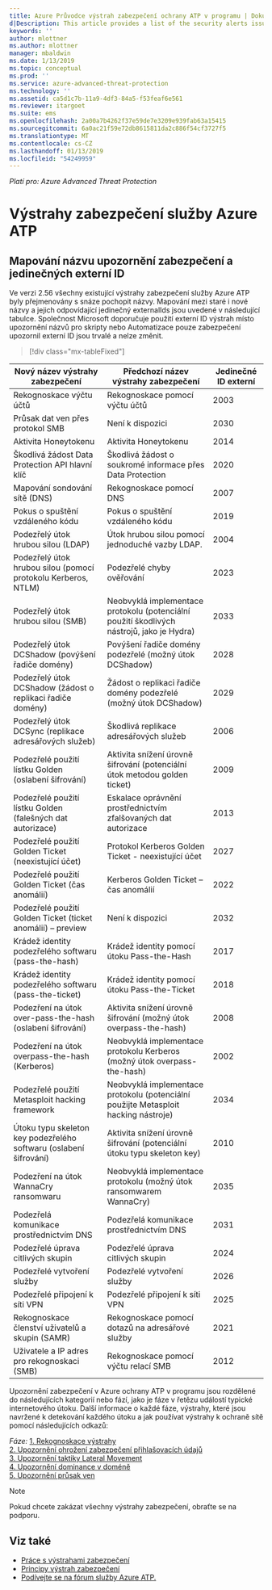 ```yaml
---
title: Azure Průvodce výstrah zabezpečení ochrany ATP v programu | Dokumentace Microsoftu
d|Description: This article provides a list of the security alerts issued by Azure ATP.
keywords: ''
author: mlottner
ms.author: mlottner
manager: mbaldwin
ms.date: 1/13/2019
ms.topic: conceptual
ms.prod: ''
ms.service: azure-advanced-threat-protection
ms.technology: ''
ms.assetid: ca5d1c7b-11a9-4df3-84a5-f53feaf6e561
ms.reviewer: itargoet
ms.suite: ems
ms.openlocfilehash: 2a00a7b4262f37e59de7e3209e939fab63a15415
ms.sourcegitcommit: 6a0ac21f59e72db8615811da2c886f54cf3727f5
ms.translationtype: MT
ms.contentlocale: cs-CZ
ms.lasthandoff: 01/13/2019
ms.locfileid: "54249959"
---
```

*Platí pro: Azure Advanced Threat Protection*

# <a name="azure-atp-security-alerts"></a>Výstrahy zabezpečení služby Azure ATP

## <a name="security-alert-name-mapping-and-unique-external-ids"></a>Mapování názvu upozornění zabezpečení a jedinečných externí ID

Ve verzi 2.56 všechny existující výstrahy zabezpečení služby Azure ATP byly přejmenovány s snáze pochopit názvy. Mapování mezi staré i nové názvy a jejich odpovídající jedinečný externalIds jsou uvedené v následující tabulce. Společnost Microsoft doporučuje použití externí ID výstrah místo upozornění názvů pro skripty nebo Automatizace pouze zabezpečení upozornil externí ID jsou trvalé a nelze změnit.

> [!div class="mx-tableFixed"] 

|Nový název výstrahy zabezpečení|Předchozí název výstrahy zabezpečení|Jedinečné ID externí|
|---------|----------|---------|
|Rekognoskace výčtu účtů|Rekognoskace pomocí výčtu účtů|2003|
|Průsak dat ven přes protokol SMB| Není k dispozici| 2030|
|Aktivita Honeytokenu|Aktivita Honeytokenu|2014|
|Škodlivá žádost Data Protection API hlavní klíč|Škodlivá žádost o soukromé informace přes Data Protection|2020|
|Mapování sondování sítě (DNS)|Rekognoskace pomocí DNS|2007|
|Pokus o spuštění vzdáleného kódu|Pokus o spuštění vzdáleného kódu|2019|
|Podezřelý útok hrubou silou (LDAP)|Útok hrubou silou pomocí jednoduché vazby LDAP.|2004|
|Podezřelý útok hrubou silou (pomocí protokolu Kerberos, NTLM)|Podezřelé chyby ověřování|2023|
|Podezřelý útok hrubou silou (SMB)|Neobvyklá implementace protokolu (potenciální použití škodlivých nástrojů, jako je Hydra)|2033|
|Podezřelý útok DCShadow (povýšení řadiče domény)|Povýšení řadiče domény podezřelé (možný útok DCShadow)|2028|
|Podezřelý útok DCShadow (žádost o replikaci řadiče domény)|Žádost o replikaci řadiče domény podezřelé (možný útok DCShadow)|2029|
|Podezřelý útok DCSync (replikace adresářových služeb)|Škodlivá replikace adresářových služeb|2006|
|Podezřelé použití lístku Golden (oslabení šifrování)|Aktivita snížení úrovně šifrování (potenciální útok metodou golden ticket)|2009|
|Podezřelé použití lístku Golden (falešných dat autorizace) |Eskalace oprávnění prostřednictvím zfalšovaných dat autorizace|2013|
|Podezřelé použití Golden Ticket (neexistující účet)|Protokol Kerberos Golden Ticket - neexistující účet|2027|
|Podezřelé použití Golden Ticket (čas anomálií) |Kerberos Golden Ticket – čas anomálií|2022|
|Podezřelé použití Golden Ticket (ticket anomálií) – preview|Není k dispozici|2032|
|Krádež identity podezřelého softwaru (pass-the-hash)|Krádež identity pomocí útoku Pass-the-Hash|2017|
|Krádež identity podezřelého softwaru (pass-the-ticket)|Krádež identity pomocí útoku Pass-the-Ticket|2018|
|Podezření na útok over-pass-the-hash (oslabení šifrování)|Aktivita snížení úrovně šifrování (možný útok overpass-the-hash)|2008|
|Podezření na útok overpass-the-hash (Kerberos)|Neobvyklá implementace protokolu Kerberos (možný útok overpass-the-hash)|2002|
|Podezřelé použití Metasploit hacking framework|Neobvyklá implementace protokolu (potenciální použijte Metasploit hacking nástroje)|2034|
|Útoku typu skeleton key podezřelého softwaru (oslabení šifrování)|Aktivita snížení úrovně šifrování (potenciální útoku typu skeleton key)|2010|
|Podezření na útok WannaCry ransomwaru|Neobvyklá implementace protokolu (možný útok ransomwarem WannaCry)|2035|
|Podezřelá komunikace prostřednictvím DNS|Podezřelá komunikace prostřednictvím DNS|2031|
|Podezřelé úprava citlivých skupin|Podezřelé úprava citlivých skupin|2024|
|Podezřelé vytvoření služby|Podezřelé vytvoření služby|2026|
|Podezřelé připojení k síti VPN|Podezřelé připojení k síti VPN|2025|
|Rekognoskace členství uživatelů a skupin (SAMR)|Rekognoskace pomocí dotazů na adresářové služby|2021|
|Uživatele a IP adres pro rekognoskaci (SMB) |Rekognoskace pomocí výčtu relací SMB|2012|


Upozornění zabezpečení v Azure ochrany ATP v programu jsou rozdělené do následujících kategorií nebo fází, jako je fáze v řetězu událostí typické internetového útoku. Další informace o každé fáze, výstrahy, které jsou navržené k detekování každého útoku a jak používat výstrahy k ochraně sítě pomocí následujících odkazů:

*Fáze:* [1. Rekognoskace výstrahy](atp-reconnaissance-alerts.md)
   <br>[2. Upozornění ohrožení zabezpečení přihlašovacích údajů](atp-compromised-credentials-alerts.md)
   <br>[3. Upozornění taktiky Lateral Movement](atp-lateral-movement-alerts.md)
   <br>[4. Upozornění dominance v doméně](atp-domain-dominance-alerts.md)
   <br>[5. Upozornění průsak ven](atp-exfiltration-alerts.md)

> [!NOTE]
> Pokud chcete zakázat všechny výstrahy zabezpečení, obraťte se na podporu.


## <a name="see-also"></a>Viz také
- [Práce s výstrahami zabezpečení](working-with-suspicious-activities.md)
- [Principy výstrah zabezpečení](understanding-security-alerts.md)
- [Podívejte se na fórum služby Azure ATP.](https://aka.ms/azureatpcommunity)
